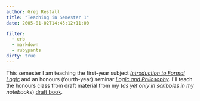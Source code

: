 ```yaml
---
author: Greg Restall
title: "Teaching in Semester 1"
date: 2005-01-02T14:45:12+11:00

filter:
  - erb
  - markdown
  - rubypants
dirty: true
---
```

This semester I am teaching the first-year subject [*Introduction to Formal Logic*](http://webraft.its.unimelb.edu.au/161115/pub) and an honours (fourth-year) seminar [*Logic and Philosophy*](http://webraft.its.unimelb.edu.au/161438/pub).  I'll teach the honours class from draft material from my (*as yet only in scribbles in my notebooks*) [draft book](http://consequently.org/writing/pc).